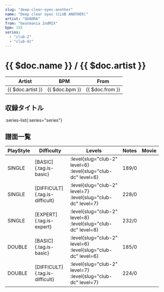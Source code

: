 ```yaml
---
slug: "deep-clear-eyes-another"
name: "Deep clear eyes (CLUB ANOTHER)"
artist: "QUADRA"
from: "beatmania 2ndMIX"
bpm: 155
series:
  - "club-2"
  - "club-dc"
---
```


# {{ $doc.name }} / {{ $doc.artist }}

|Artist|BPM|From|
|------|---|----|
|{{ $doc.artist }}|{{ $doc.bpm }}|{{ $doc.from }}|

## 収録タイトル

:series-list{:series="series"}

## 譜面一覧

|PlayStyle|Difficulty|Levels|Notes|Movie|
|---------|----------|------|-----|-----|
|SINGLE|[BASIC]{.tag.is-basic}|:level{slug="club-2" level=6} :level{slug="club-dc" level=6}|189/0||
|SINGLE|[DIFFICULT]{.tag.is-difficult}|:level{slug="club-2" level=7} :level{slug="club-dc" level=7}|228/0||
|SINGLE|[EXPERT]{.tag.is-expert}|:level{slug="club-2" level=8} :level{slug="club-dc" level=8}|232/0||
|DOUBLE|[BASIC]{.tag.is-basic}|:level{slug="club-2" level=6} :level{slug="club-dc" level=6}|185/0||
|DOUBLE|[DIFFICULT]{.tag.is-difficult}|:level{slug="club-2" level=7} :level{slug="club-dc" level=7}|224/0||
